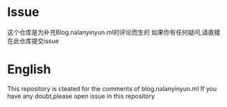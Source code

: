 # Issue
这个仓库是为补充Blog.nalanyinyun.ml的评论而生的
如果你有任何疑问,请直接在此仓库提交issue
# English
This repository is cteated for the comments of blog.nalanyinyun.ml
If you have any doubt,please open issue in this repository
